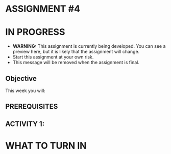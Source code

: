 # ASSIGNMENT #4

# IN PROGRESS
- **WARNING:**  This assignment is currently being developed.  You can see a preview here, but it is likely that the assignment will change.
- Start this assignment at your own risk.  
- This message will be removed when the assignment is final.  

## Objective
This week you will:  

## PREREQUISITES  


## ACTIVITY 1: 





# WHAT TO TURN IN

